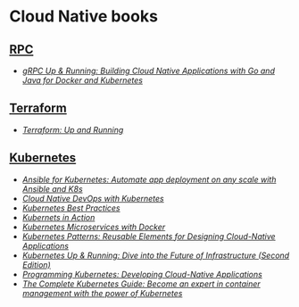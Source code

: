 # Cloud Native books

## [RPC](./books/RPC/)

* [_gRPC Up & Running: Building Cloud Native Applications with Go and Java for Docker and Kubernetes_](./books/RPC/gRPC%20Up%20%20Running%20Building%20Cloud%20Native%20Applications%20with%20Go%20and%20Java%20for%20Docker%20and%20Kubernetes%20(Kasun%20Indrasiri%20Danesh%20Kuruppu)%20(Z-Library).pdf)

## [Terraform](./books/Terraform/)

* [_Terraform: Up and Running_](./books/Terraform/dokumen.pub_terraform-up-and-running-writing-infrastructure-as-code-3nbsped-1098116747-9781098116743.pdf)


## [Kubernetes](./books/Kubernetes/)

* [_Ansible for Kubernetes: Automate app deployment on any scale with Ansible and K8s_](./books/Kubernetes/Ansible%20for%20Kubernetes%20Automate%20app%20deployment%20on%20any%20scale%20with%20Ansible%20and%20K8s%20(Jeff%20Geerling)%20(Z-Library).pdf)
* [_Cloud Native DevOps with Kubernetes_](./books/Kubernetes/Cloud%20Native%20DevOps%20with%20Kubernetes%20(John%20Arundel,%20Justin%20Domingus)%20(Z-Library).pdf)
* [_Kubernetes Best Practices_](./books/Kubernetes/Kubernetes%20Best%20Practices%20(Brendan%20Burns,%20Eddie%20Villalba,%20Dave%20Strebel%20etc.)%20(Z-Library).epub)
* [_Kubernets in Action_](./books/Kubernetes/Kubernetes%20in%20Action%20(Marko%20Luksa)%20(Z-Library).pdf)
* [_Kubernetes Microservices with Docker_](./books/Kubernetes/Kubernetes%20Microservices%20with%20Docker%20(Deepak%20Vohra)%20(Z-Library).pdf)
* [_Kubernetes Patterns: Reusable Elements for Designing Cloud-Native Applications_](./books/Kubernetes/Kubernetes%20Patterns%20Reusable%20Elements%20for%20Designing%20Cloud-Native%20Applications%20(Bilgin%20Ibryam,%20Roland%20Huß)%20(Z-Library).pdf)
* [_Kubernetes Up & Running: Dive into the Future of Infrastructure (Second Edition)_](./books/Kubernetes/Kubernetes%20Up%20and%20Running%20Dive%20Into%20the%20Future%20of%20Infrastructure%20(Brendan%20Burns,%20Joe%20Beda,%20Kelsey%20Hightower)%20(Z-Library).pdf)
* [_Programming Kubernetes: Developing Cloud-Native Applications_](./books/Kubernetes/Programming%20Kubernetes%20Developing%20Cloud-Native%20Applications%20(Michael%20Hausenblas,%20Stefan%20Schimanski)%20(Z-Library).epub)
* [_The Complete Kubernetes Guide: Become an expert in container management with the power of Kubernetes_](./books/Kubernetes/The%20Complete%20Kubernetes%20Guide%20Become%20an%20expert%20in%20container%20management%20with%20the%20power%20of%20Kubernetes%20(Jonathan%20Baier,%20Gigi%20Sayfan,%20Jesse%20White)%20(Z-Library).pdf)